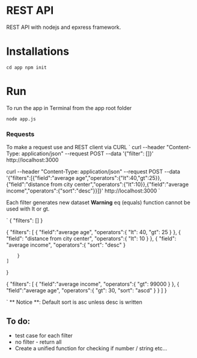 # REST API 

REST API with nodejs and epxress framework. 

# Installations
`
cd app
npm init
`
# Run
To run the app in Terminal from the app root folder 

`node app.js`

### Requests
To make a request use and REST client via CURL
` 
curl --header "Content-Type: application/json"   --request POST   --data '{"filter": []}'   http://localhost:3000

curl --header "Content-Type: application/json"   --request POST   --data '{"filters":[{"field":"average age","operators":{"lt":40,"gt":25}},{"field":"distance from city center","operators":{"lt":10}},{"field":"average income","operators":{"sort":"desc"}}]}' http://localhost:3000
`

Each filter generates new dataset
**Warning** eq (equals) function cannot be used with lt or gt. 

`
{
    "filters": []
}

{
    "filters": [
        {
            "field":"average age",
            "operators":{
                "lt": 40,
                "gt": 25
            }
        },
        {
            "field": "distance from city center",
            "operators":{
                "lt": 10
            }
        },
        {
            "field": "average income",
            "operators":{
                "sort": "desc"
            }
        
        }
    ]
}

{
    "filters": [
        {
            "field":"average income",
            "operators":{
                "gt": 99000
            }
        },
        {
            "field":"average age",
            "operators":{
            	"gt": 30,
                "sort": "ascd"
            }
        }
    ]
}

`
** Notice **: Default sort is asc unless desc is written

## To do:

 * test case for each filter
 * no filter - return all 
 * Create a unified function for checking if number / string etc...

